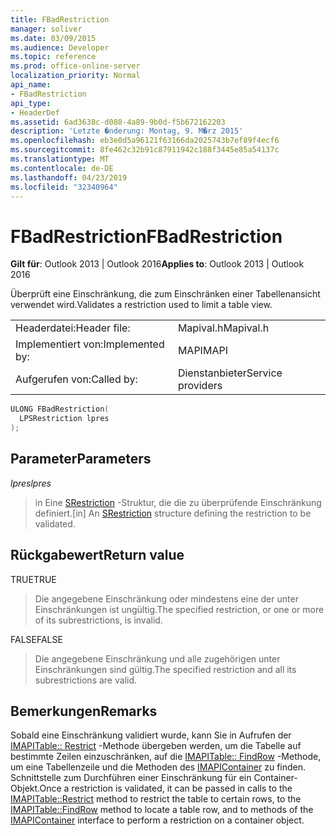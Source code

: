```yaml
---
title: FBadRestriction
manager: soliver
ms.date: 03/09/2015
ms.audience: Developer
ms.topic: reference
ms.prod: office-online-server
localization_priority: Normal
api_name:
- FBadRestriction
api_type:
- HeaderDef
ms.assetid: 6ad3638c-d088-4a89-9b0d-f5b672162203
description: 'Letzte �nderung: Montag, 9. M�rz 2015'
ms.openlocfilehash: eb3e0d5a96121f63166da2025743b7ef89f4ecf6
ms.sourcegitcommit: 8fe462c32b91c87911942c188f3445e85a54137c
ms.translationtype: MT
ms.contentlocale: de-DE
ms.lasthandoff: 04/23/2019
ms.locfileid: "32340964"
---
```

# <a name="fbadrestriction"></a><span data-ttu-id="24579-103">FBadRestriction</span><span class="sxs-lookup"><span data-stu-id="24579-103">FBadRestriction</span></span>

  
  
<span data-ttu-id="24579-104">**Gilt für**: Outlook 2013 | Outlook 2016</span><span class="sxs-lookup"><span data-stu-id="24579-104">**Applies to**: Outlook 2013 | Outlook 2016</span></span> 
  
<span data-ttu-id="24579-105">Überprüft eine Einschränkung, die zum Einschränken einer Tabellenansicht verwendet wird.</span><span class="sxs-lookup"><span data-stu-id="24579-105">Validates a restriction used to limit a table view.</span></span> 
  
|||
|:-----|:-----|
|<span data-ttu-id="24579-106">Headerdatei:</span><span class="sxs-lookup"><span data-stu-id="24579-106">Header file:</span></span>  <br/> |<span data-ttu-id="24579-107">Mapival.h</span><span class="sxs-lookup"><span data-stu-id="24579-107">Mapival.h</span></span>  <br/> |
|<span data-ttu-id="24579-108">Implementiert von:</span><span class="sxs-lookup"><span data-stu-id="24579-108">Implemented by:</span></span>  <br/> |<span data-ttu-id="24579-109">MAPI</span><span class="sxs-lookup"><span data-stu-id="24579-109">MAPI</span></span>  <br/> |
|<span data-ttu-id="24579-110">Aufgerufen von:</span><span class="sxs-lookup"><span data-stu-id="24579-110">Called by:</span></span>  <br/> |<span data-ttu-id="24579-111">Dienstanbieter</span><span class="sxs-lookup"><span data-stu-id="24579-111">Service providers</span></span>  <br/> |
   
```cpp
ULONG FBadRestriction(
  LPSRestriction lpres
);
```

## <a name="parameters"></a><span data-ttu-id="24579-112">Parameter</span><span class="sxs-lookup"><span data-stu-id="24579-112">Parameters</span></span>

 <span data-ttu-id="24579-113">_lpres_</span><span class="sxs-lookup"><span data-stu-id="24579-113">_lpres_</span></span>
  
> <span data-ttu-id="24579-114">in Eine [SRestriction](srestriction.md) -Struktur, die die zu überprüfende Einschränkung definiert.</span><span class="sxs-lookup"><span data-stu-id="24579-114">[in] An [SRestriction](srestriction.md) structure defining the restriction to be validated.</span></span> 
    
## <a name="return-value"></a><span data-ttu-id="24579-115">Rückgabewert</span><span class="sxs-lookup"><span data-stu-id="24579-115">Return value</span></span>

<span data-ttu-id="24579-116">TRUE</span><span class="sxs-lookup"><span data-stu-id="24579-116">TRUE</span></span> 
  
> <span data-ttu-id="24579-117">Die angegebene Einschränkung oder mindestens eine der unter Einschränkungen ist ungültig.</span><span class="sxs-lookup"><span data-stu-id="24579-117">The specified restriction, or one or more of its subrestrictions, is invalid.</span></span> 
    
<span data-ttu-id="24579-118">FALSE</span><span class="sxs-lookup"><span data-stu-id="24579-118">FALSE</span></span> 
  
> <span data-ttu-id="24579-119">Die angegebene Einschränkung und alle zugehörigen unter Einschränkungen sind gültig.</span><span class="sxs-lookup"><span data-stu-id="24579-119">The specified restriction and all its subrestrictions are valid.</span></span>
    
## <a name="remarks"></a><span data-ttu-id="24579-120">Bemerkungen</span><span class="sxs-lookup"><span data-stu-id="24579-120">Remarks</span></span>

<span data-ttu-id="24579-121">Sobald eine Einschränkung validiert wurde, kann Sie in Aufrufen der [IMAPITable:: Restrict](imapitable-restrict.md) -Methode übergeben werden, um die Tabelle auf bestimmte Zeilen einzuschränken, auf die [IMAPITable:: FindRow](imapitable-findrow.md) -Methode, um eine Tabellenzeile und die Methoden des [IMAPIContainer](imapicontainerimapiprop.md) zu finden. Schnittstelle zum Durchführen einer Einschränkung für ein Container-Objekt.</span><span class="sxs-lookup"><span data-stu-id="24579-121">Once a restriction is validated, it can be passed in calls to the [IMAPITable::Restrict](imapitable-restrict.md) method to restrict the table to certain rows, to the [IMAPITable::FindRow](imapitable-findrow.md) method to locate a table row, and to methods of the [IMAPIContainer](imapicontainerimapiprop.md) interface to perform a restriction on a container object.</span></span> 
  

